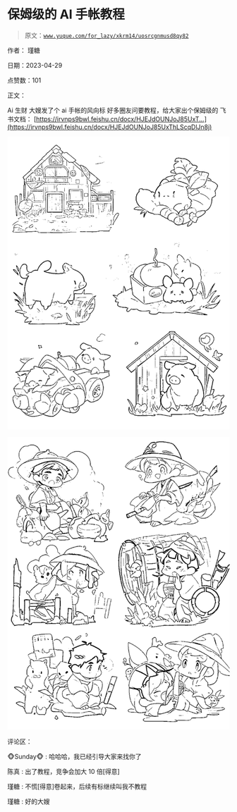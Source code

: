 # 保姆级的 AI 手帐教程

> 原文：[`www.yuque.com/for_lazy/xkrm14/uosrcgnmusd8qy82`](https://www.yuque.com/for_lazy/xkrm14/uosrcgnmusd8qy82)

作者： 瑾糖

日期：2023-04-29

点赞数：101

正文：

Ai 生财 大嫂发了个 ai 手帐的风向标 好多圈友问要教程，给大家出个保姆级的 飞书文档： [https://irvnps9bwl.feishu.cn/docx/HJEJdOUNJoJ85UxT...](https://irvnps9bwl.feishu.cn/docx/HJEJdOUNJoJ85UxThLScqDlJn8j)

![](img/8401ec1943275f510c739746fdcc884d.png)  

![](img/3746061a48bf069df9e0bba896b07356.png)  

评论区：

🐵Sunday🐵 : 哈哈哈，我已经引导大家来找你了

陈真 : 出了教程，竞争会加大 10 倍[得意]

瑾糖 : 不慌[得意]卷起来，后续有标继续叫我不教程

瑾糖 : 好的大嫂



